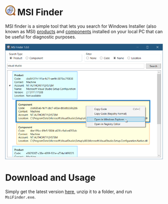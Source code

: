 # <img src="assets/Icon64.png" width="32" height="32"/> MSI Finder

MSI finder is a simple tool that lets you search for Windows Installer (also known as MSI) [products](https://docs.microsoft.com/en-us/windows/win32/msi/product-codes) and [components](https://docs.microsoft.com/en-us/windows/win32/msi/windows-installer-components) installed on your local PC that can be useful for diagnostic purposes.

![Screenshot](assets/Screenshot.png)

# Download and Usage

Simply get the latest version [here](https://github.com/yariker/MsiFinder/releases), unzip it to a folder, and run `MsiFinder.exe`.
